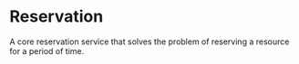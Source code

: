 # Reservation

A core reservation service that solves the problem of reserving a resource for a period of time.